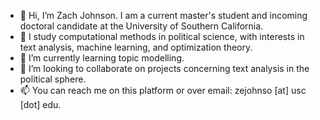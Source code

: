 - 👋 Hi, I’m Zach Johnson. I am a current master's student and incoming doctoral candidate at the University of Southern California.
- 👀 I study computational methods in political science, with interests in text analysis, machine learning, and optimization theory.
- 🌱 I’m currently learning topic modelling.
- 💞️ I’m looking to collaborate on projects concerning text analysis in the political sphere.
- 📫 You can reach me on this platform or over email: zejohnso [at] usc [dot] edu.
